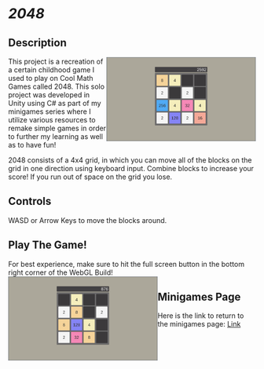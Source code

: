 # *2048*

## Description
<img align="right" width="304.128" height="171.072" src="https://github.com/SergeiBak/PersonalWebsite/blob/master/images/2048.png?raw=true">
This project is a recreation of a certain childhood game I used to play on Cool Math Games called 2048. This solo project was developed in Unity using C# as part of my minigames series where I utilize various resources to remake simple games in order to further my learning as well as to have fun!   

2048 consists of a 4x4 grid, in which you can move all of the blocks on the grid in one direction using keyboard input. Combine blocks to increase your score! If you run out of space on the grid you lose. 

## Controls
WASD or Arrow Keys to move the blocks around.

## Play The Game!
For best experience, make sure to hit the full screen button in the bottom right corner of the WebGL Build!
<img align="left" width="304.128" height="171.072" src="https://github.com/SergeiBak/PersonalWebsite/blob/master/images/Minigames.png?raw=true">

## Minigames Page
Here is the link to return to the minigames page: [Link](https://sergeibak.github.io/PersonalWebsite/)
